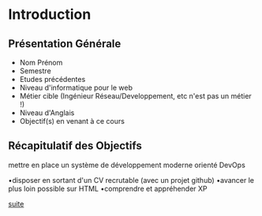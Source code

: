 # Introduction
## Présentation Générale
* Nom Prénom
* Semestre
* Etudes précédentes
* Niveau d'informatique pour le web
* Métier cible (Ingénieur Réseau/Developpement, etc n'est pas un métier !)
* Niveau d'Anglais
* Objectif(s) en venant à ce cours

## Récapitulatif des Objectifs

mettre en place un système de développement moderne orienté DevOps

 •disposer en sortant d'un CV recrutable (avec un projet github)
 •avancer le plus loin possible sur HTML
 •comprendre et appréhender XP




[suite](./02-ingenieur.md)
